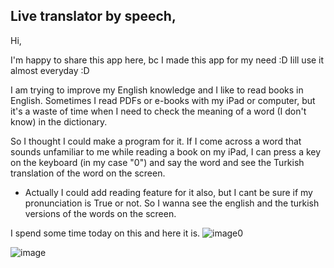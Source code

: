## Live translator by speech,
Hi,

I'm happy to share this app here, bc I made this app for my need :D Iill use it almost everyday :D

I am trying to improve my English knowledge and I like to read books in English. Sometimes I read PDFs or e-books with my iPad or computer, but it's a waste of time when I need to check the meaning of a word (I don't know) in the dictionary.

So I thought I could make a program for it. If I come across a word that sounds unfamiliar to me while reading a book on my iPad, I can press a key on the keyboard (in my case "0") and say the word and see the Turkish translation of the word on the screen. 
- Actually I could add reading feature for it also, but I cant be sure if my pronunciation is True or not. So I wanna see the english and the turkish versions of the words on the screen.

I spend some time today on this and here it is.
![image0](https://user-images.githubusercontent.com/70684994/156655272-057999a9-31be-482b-83cd-3e05e6918fd3.png)

![image](https://user-images.githubusercontent.com/70684994/156646703-07fb9251-0d96-4836-a8fc-c69c5f2f4a1c.png)
